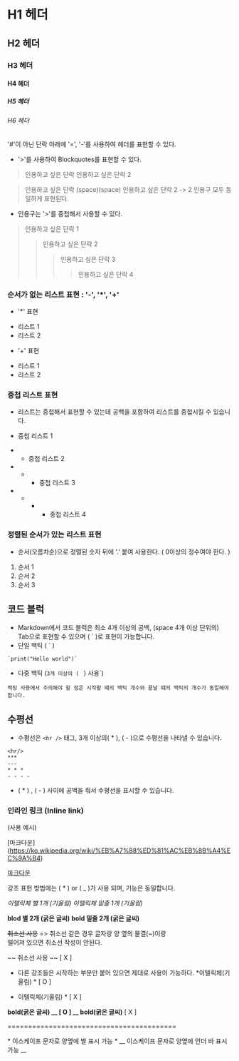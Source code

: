 # H1 헤더
## H2 헤더
### H3 헤더
#### H4 헤더
##### H5 헤더
###### H6 헤더

'#'이 아닌 단락 아래에 '=', '-'를 사용하여 헤더를 표현할 수 있다.



- '>'를 사용하여 Blockquotes를 표현할 수 있다.

> 인용하고 싶은 단락
> 인용하고 싶은 단락 2

> 인용하고 싶은 단락 (space)(space)
> 인용하고 싶은 단락 2
> -> 2 인용구 모두 동일하게 표현된다.



- 인용구는 '>'를 중첩해서 사용할 수 있다.

> 인용하고 싶은 단락 1 
> > 인용하고 싶은 단락 2  
> > > 인용하고 싶은 단락 3
> > > > 인용하고 싶은 단락 4


### 순서가 없는 리스트 표현 : '-', '*', '+'

- '*' 표현

* 리스트 1
* 리스트 2



- '+' 표현

+ 리스트 1
+ 리스트 2

### 중첩 리스트 표현

- 리스트는 중첩해서 표현할 수 있는데 공백을 포함하여 리스트를 중첩시킬 수 있습니다.

- 중첩 리스트 1
- - 중첩 리스트 2
- - - 중첩 리스트 3
- - - - 중첩 리스트 4



### 정렬된 순서가 있는 리스트 표현

- 순서(오름차순)으로 정렬된 숫자 뒤에 '.' 붙여 사용한다.
   ( 0이상의 정수여야 한다. )

1. 순서 1
2. 순서 2
3. 순서 3



## 코드 블럭

- Markdown에서 코드 블럭은 최소 4개 이상의 공백, (space 4개 이상 단위의) Tab으로 표현할 수 있으며
   ( ` )로 표현이 가능합니다.
- 단일 백틱 ( ` )

```null
`print("Hello world")`
```



- 다중 백틱 (`3개 이상의 ( ` ) 사용`)

```null
백팅 사용에서 주의해야 할 점은 시작할 떄의 백틱 개수와 끝날 떄의 백틱의 개수가 동일해야 합니다.
```



## 수평선

- 수평선은 `<hr />` 태그, 3개 이상의( * ), ( - )으로 수평선을 나타낼 수 있습니다.

```null
<hr/>
***
---
* * *
- - - -
```

- ( * ) , ( - ) 사이에 공백을 줘서 수평선을 표시할 수 있습니다.



### 인라인 링크 (Inline link)

(사용 예시)

[마크다운] (https://ko.wikipedia.org/wiki/%EB%A7%88%ED%81%AC%EB%8B%A4%EC%9A%B4)

[마크다운](https://ko.wikipedia.org/wiki/%EB%A7%88%ED%81%AC%EB%8B%A4%EC%9A%B4)





강조 표현 방법에는 ( * ) or ( _ )가 사용 되며, 기능은 동일합니다.

*이텔릭체 별 1개 (기울림)*
_이텔릭체 밑줄 1개 (기울림)_

**blod 별 2개 (굵은 글씨)**
__bold 밑줄 2개 (굵은 글씨)__

~~취소선 사용~~
=> 취소선 같은 경우 글자랑 양 옆의 물결(~)이랑   
떨어져 있으면 취소선 작성이 안된다.

~~  취소선 사용  ~~  [ X ]
- 다른 강조들은 시작하는 부분만 붙어 있으면 
  제대로 사용이 가능하다.
  *이텔릭체(기울림) *   [ O ]
* 이텔릭체(기울림) *  [ X ]

__bold(굵은 글씨) __ [ O ]
__ bold(굵은 글씨)__ [ X ]

=========================================

\* 이스케이프 문자로 양옆에 별 표시 가능 \*
\__ 이스케이프 문자로 양옆에 언더 바 표시 가능 \__